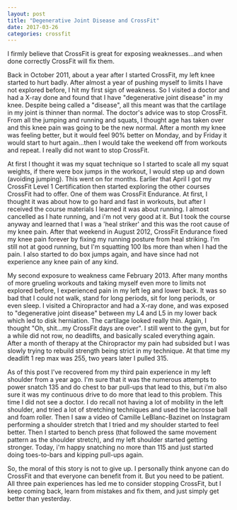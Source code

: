 ```yaml
---
layout: post
title: "Degenerative Joint Disease and CrossFit"
date: 2017-03-26
categories: crossfit
---
```

I firmly believe that CrossFit is great for exposing weaknesses...and when done correctly CrossFit will fix them.

Back in October 2011, about a year after I started CrossFit, my left knee started to hurt badly. After almost a year of pushing myself to limits I have not explored before, I hit my first sign of weakness. So I visited a doctor and had a X-ray done and found that I have "degenerative joint disease" in my knee. Despite being called a "disease", all this meant was that the cartilage in my joint is thinner than normal. The doctor's advice was to stop CrossFit.  From all the jumping and running and squats, I thought age has taken over and this knee pain was going to be the new normal. After a month my knee was feeling better, but it would feel 90% better on Monday, and by Friday it would start to hurt again...then I would take the weekend off from workouts and repeat. I really did not want to stop CrossFit.

At first I thought it was my squat technique so I started to scale all my squat weights, if there were box jumps in the workout, I would step up and down (avoiding jumping). This went on for months. Earlier that April I got my CrossFit Level 1 Certification then started exploring the other courses CrossFit had to offer. One of them was CrossFit Endurance. At first, I thought it was about how to go hard and fast in workouts, but after I received the course materials I learned it was about running. I almost cancelled as I hate running, and i'm not very good at it. But I took the course anyway and learned that I was a 'heal striker' and this was the root cause of my knee pain. After that weekend in August 2012, CrossFit Endurance fixed my knee pain forever by fixing my running posture from heal striking. I'm still not at good running, but I'm squatting 100 lbs more than when I had the pain. I also started to do box jumps again, and have since had not experience any knee pain of any kind.

My second exposure to weakness came February 2013. After many months of more grueling workouts and taking myself even more to limits not explored before, I experienced pain in my left leg and lower back. It was so bad that I could not walk, stand for long periods, sit for long periods, or even sleep. I visited a Chiropractor and had a X-ray done, and was exposed to "degenerative joint disease" between my L4 and L5 in my lower back which led to disk herniation. The cartilage looked really thin. Again, I thought "Oh, shit...my CrossFit days are over". I still went to the gym, but for a while did not row, no deadlifts, and basically scaled everything again. After a month of therapy at the Chiropractor my pain had subsided but I was slowly trying to rebuild strength being strict in my technique. At that time my deadlift 1 rep max was 255, two years later I pulled 315.

As of this post I've recovered from my third pain experience in my left shoulder from a year ago. I'm sure that it was the numerous attempts to power snatch 135 and do chest to bar pull-ups that lead to this, but i'm also sure it was my continuous drive to do more that lead to this problem. This time I did not see a doctor. I do recall not having a lot of mobility in the left shoulder, and tried a lot of stretching techniques and used the lacrosse ball and foam roller. Then I saw a video of Camille LeBlanc-Bazinet on Instagram performing a shoulder stretch that I tried and my shoulder started to feel better. Then I started to bench press (that followed the same movement pattern as the shoulder stretch), and my left shoulder started getting stronger. Today, i'm happy snatching no more than 115 and just started doing toes-to-bars and kipping pull-ups again.

So, the moral of this story is not to give up. I personally think anyone can do CrossFit and that everyone can benefit from it. But you need to be patient. All three pain experiences has led me to consider stopping CrossFit, but I keep coming back, learn from mistakes and fix them, and just simply get better than yesterday.
